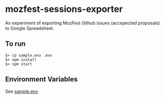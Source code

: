 # mozfest-sessions-exporter

An experiment of exporting MozFest Github issues (accepected proposals) to Google Spreadsheet.


## To run

```
$> cp sample.env .env
$> npm install
$> npm start
```

## Environment Variables

See [sample.env](https://github.com/mmmavis/mozfest-sessions-exporter/blob/master/sample.env)

